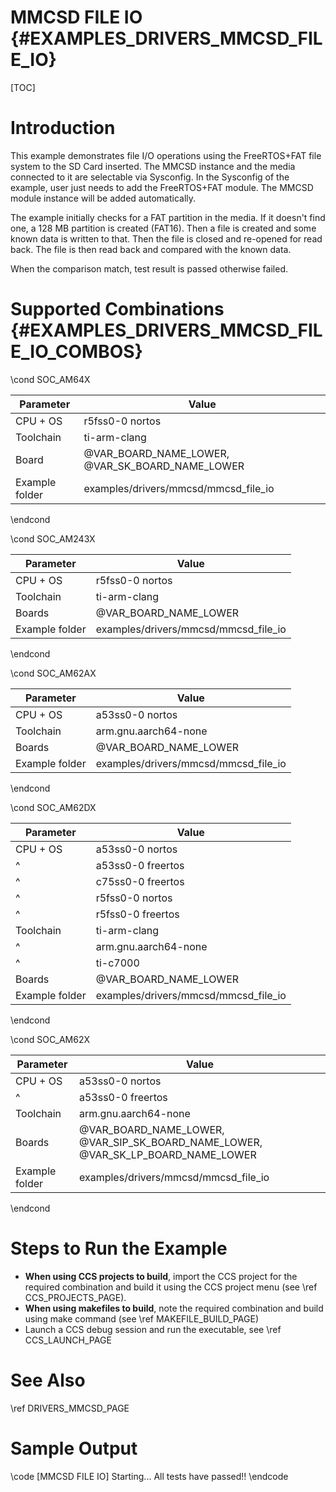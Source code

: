 # MMCSD FILE IO {#EXAMPLES_DRIVERS_MMCSD_FILE_IO}

[TOC]

# Introduction

This example demonstrates file I/O operations using the FreeRTOS+FAT file system to the SD Card inserted. The MMCSD instance and the media connected to it are selectable via Sysconfig. In the Sysconfig of the example, user just needs to add the FreeRTOS+FAT module. The MMCSD module instance will be added automatically.

The example initially checks for a FAT partition in the media. If it doesn't find one, a 128 MB partition is created (FAT16). Then a file is created and some known data is written to that. Then the file is closed and re-opened for read back. The file is then read back and compared with the known data.

When the comparison match, test result is passed otherwise failed.

# Supported Combinations {#EXAMPLES_DRIVERS_MMCSD_FILE_IO_COMBOS}

\cond SOC_AM64X

 Parameter      | Value
 ---------------|-----------
 CPU + OS       | r5fss0-0 nortos
 Toolchain      | ti-arm-clang
 Board          | @VAR_BOARD_NAME_LOWER, @VAR_SK_BOARD_NAME_LOWER
 Example folder | examples/drivers/mmcsd/mmcsd_file_io

\endcond

\cond SOC_AM243X

 Parameter      | Value
 ---------------|-----------
 CPU + OS       | r5fss0-0 nortos
 Toolchain      | ti-arm-clang
 Boards         | @VAR_BOARD_NAME_LOWER
 Example folder | examples/drivers/mmcsd/mmcsd_file_io

\endcond

\cond SOC_AM62AX

 Parameter      | Value
 ---------------|-----------
 CPU + OS       | a53ss0-0 nortos
 Toolchain      | arm.gnu.aarch64-none
 Boards         | @VAR_BOARD_NAME_LOWER
 Example folder | examples/drivers/mmcsd/mmcsd_file_io

\endcond

\cond SOC_AM62DX

 Parameter      | Value
 ---------------|-----------
 CPU + OS       | a53ss0-0 nortos
 ^              | a53ss0-0 freertos
 ^              | c75ss0-0 freertos
 ^              | r5fss0-0 nortos
 ^              | r5fss0-0 freertos
 Toolchain      | ti-arm-clang
 ^              | arm.gnu.aarch64-none
 ^              | ti-c7000
 Boards         | @VAR_BOARD_NAME_LOWER
 Example folder | examples/drivers/mmcsd/mmcsd_file_io

\endcond

\cond SOC_AM62X

 Parameter      | Value
 ---------------|-----------
 CPU + OS       | a53ss0-0 nortos
 ^              | a53ss0-0 freertos
 Toolchain      | arm.gnu.aarch64-none
 Boards         | @VAR_BOARD_NAME_LOWER, @VAR_SIP_SK_BOARD_NAME_LOWER, @VAR_SK_LP_BOARD_NAME_LOWER
 Example folder | examples/drivers/mmcsd/mmcsd_file_io

\endcond
# Steps to Run the Example

- **When using CCS projects to build**, import the CCS project for the required combination
  and build it using the CCS project menu (see \ref CCS_PROJECTS_PAGE).
- **When using makefiles to build**, note the required combination and build using
  make command (see \ref MAKEFILE_BUILD_PAGE)
- Launch a CCS debug session and run the executable, see \ref CCS_LAUNCH_PAGE

# See Also

\ref DRIVERS_MMCSD_PAGE

# Sample Output

\code
[MMCSD FILE IO] Starting...
All tests have passed!!
\endcode
